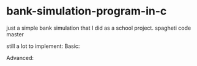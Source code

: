# bank-simulation-program-in-c
just a simple bank simulation that I did as a school project.
spagheti code master

still a lot to implement:
Basic:


Advanced:


